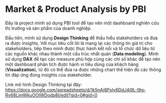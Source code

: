# Market & Product Analysis by PBI
Đây là project mình sử dụng PBI tool để tạo nên một dashboard nghiên cứu thị trường và sản phẩm của doanh nghiệp. 

Đầu tiên, mình sử dụng **Design Thinking** để thấu hiểu stakeholders và đưa ra được insights. Với mục tiêu cốt lõi là mang lại các thông tin giá trị cho stakeholders, tiếp theo mình được thực hành kết nối và tổ chức dữ liệu từ các nguồn khác nhau thành một cấu trúc nhất quán (**Data modeling**). Mình sử dụng **DAX** để tạo các measure phù hợp cùng các chỉ số khác để tạo nên một dashboard phân tích được hành vi tiêu dùng của khách hàng (**Visualization**), từ đó có thể đưa ra được những chart thể hiện đủ các thông tin đáp ứng đúng insights của stakeholder.

Link mô hình Design Thinking tại đây: https://docs.google.com/spreadsheets/d/1k5nAj8PsIy6DdJ4j9L-I9g-Rv68LjmWkuOOlWDodp8I/edit?gid=0#gid=0
